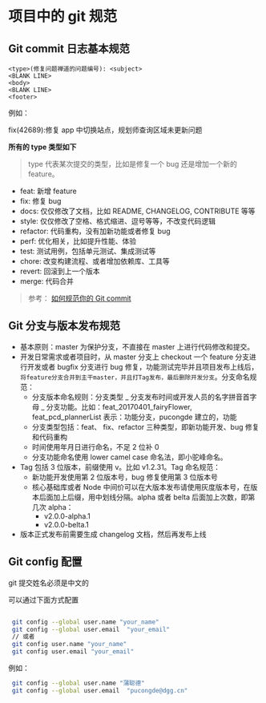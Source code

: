 # 项目中的 git 规范

## Git commit 日志基本规范

```
<type>(修复问题禅道的问题编号): <subject>
<BLANK LINE>
<body>
<BLANK LINE>
<footer>
```

例如：

fix(42689):修复 app 中切换站点，规划师查询区域未更新问题

**所有的 type 类型如下**

> type 代表某次提交的类型，比如是修复一个 bug 还是增加一个新的 feature。

- feat: 新增 feature
- fix: 修复 bug
- docs: 仅仅修改了文档，比如 README, CHANGELOG, CONTRIBUTE 等等
- style: 仅仅修改了空格、格式缩进、逗号等等，不改变代码逻辑
- refactor: 代码重构，没有加新功能或者修复 bug
- perf: 优化相关，比如提升性能、体验
- test: 测试用例，包括单元测试、集成测试等
- chore: 改变构建流程、或者增加依赖库、工具等
- revert: 回滚到上一个版本
- merge: 代码合并

> 参考： [如何规范你的 Git commit](https://zhuanlan.zhihu.com/p/182553920?utm_source=org.mozilla.firefox)

## Git 分支与版本发布规范

- 基本原则：master 为保护分支，不直接在 master 上进行代码修改和提交。
- 开发日常需求或者项目时，从 master 分支上 checkout 一个 feature 分支进行开发或者 bugfix 分支进行 bug 修复，功能测试完毕并且项目发布上线后，`将feature分支合并到主干master，并且打Tag发布，最后删除开发分支`。分支命名规范：
  - 分支版本命名规则：分支类型 _ 分支发布时间或开发人员的名字拼音首字母 _ 分支功能。比如：feat_20170401_fairyFlower, feat_pcd_plannerList 表示：功能分支，pucongde 建立的，功能
  - 分支类型包括：feat、 fix、refactor 三种类型，即新功能开发、bug 修复和代码重构
  - 时间使用年月日进行命名，不足 2 位补 0
  - 分支功能命名使用 lower camel case 命名法，即小驼峰命名。
- Tag 包括 3 位版本，前缀使用 v。比如 v1.2.31。Tag 命名规范：
  - 新功能开发使用第 2 位版本号，bug 修复使用第 3 位版本号
  - 核心基础库或者 Node 中间价可以在大版本发布请使用灰度版本号，在版本后面加上后缀，用中划线分隔。alpha 或者 belta 后面加上次数，即第几次 alpha：
    - v2.0.0-alpha.1
    - v2.0.0-belta.1
- 版本正式发布前需要生成 changelog 文档，然后再发布上线

## Git config 配置

git 提交姓名必须是中文的

可以通过下面方式配置

```bash

 git config --global user.name "your_name"
 git config --global user.email  "your_email"
 // 或者
 git config user.name "your_name"
 git config user.email "your_email"

```

例如：

```bash
 git config --global user.name "蒲聪德"
 git config --global user.email  "pucongde@dgg.cn"
```
